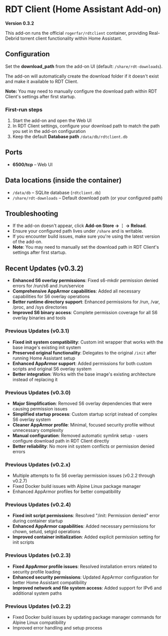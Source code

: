 # RDT Client (Home Assistant Add-on)

**Version 0.3.2**

This add-on runs the official `rogerfar/rdtclient` container, providing Real-Debrid torrent client functionality within Home Assistant.

## Configuration

Set the **download_path** from the add-on UI (default: `/share/rdt-downloads`).

The add-on will automatically create the download folder if it doesn't exist and make it available to RDT Client.

**Note:** You may need to manually configure the download path within RDT Client's settings after first startup.

### First-run steps

1. Start the add-on and open the Web UI
2. In RDT Client settings, configure your download path to match the path you set in the add-on configuration
3. Keep the default **Database path** `/data/db/rdtclient.db`

## Ports
- **6500/tcp** – Web UI

## Data locations (inside the container)
- `/data/db` – SQLite database (`rdtclient.db`)
- `/share/rdt-downloads` – Default download path (or your configured path)

## Troubleshooting
- If the add-on doesn't appear, click **Add-on Store → ⋮ → Reload**.
- Ensure your configured path lives under `/share` and is writable.
- If you encounter build issues, make sure you're using the latest version of the add-on.
- **Note**: You may need to manually set the download path in RDT Client's settings after first startup.

## Recent Updates (v0.3.2)
- **Enhanced S6 overlay permissions**: Fixed s6-mkdir permission denied errors for /run/s6 and /run/service
- **Comprehensive AppArmor capabilities**: Added all necessary capabilities for S6 overlay operations
- **Better runtime directory support**: Enhanced permissions for /run, /var, /proc, and /sys directories
- **Improved S6 binary access**: Complete permission coverage for all S6 overlay binaries and tools

### Previous Updates (v0.3.1)
- **Fixed init system compatibility**: Custom init wrapper that works with the base image's existing init system
- **Preserved original functionality**: Delegates to the original `/init` after running Home Assistant setup
- **Enhanced AppArmor support**: Added permissions for both custom scripts and original S6 overlay system
- **Better integration**: Works with the base image's existing architecture instead of replacing it

### Previous Updates (v0.3.0)
- **Major Simplification**: Removed S6 overlay dependencies that were causing permission issues
- **Simplified startup process**: Custom startup script instead of complex S6 overlay system  
- **Cleaner AppArmor profile**: Minimal, focused security profile without unnecessary complexity
- **Manual configuration**: Removed automatic symlink setup - users configure download path in RDT Client directly
- **Better reliability**: No more init system conflicts or permission denied errors

### Previous Updates (v0.2.x)
- Multiple attempts to fix S6 overlay permission issues (v0.2.2 through v0.2.7)
- Fixed Docker build issues with Alpine Linux package manager
- Enhanced AppArmor profiles for better compatibility

### Previous Updates (v0.2.4)
- **Fixed init script permissions**: Resolved "/init: Permission denied" error during container startup
- **Enhanced AppArmor capabilities**: Added necessary permissions for chown, setuid, setgid operations
- **Improved container initialization**: Added explicit permission setting for init scripts

### Previous Updates (v0.2.3)
- **Fixed AppArmor profile issues**: Resolved installation errors related to security profile loading
- **Enhanced security permissions**: Updated AppArmor configuration for better Home Assistant compatibility
- **Improved network and file system access**: Added support for IPv6 and additional system paths

### Previous Updates (v0.2.2)
- Fixed Docker build issues by updating package manager commands for Alpine Linux compatibility
- Improved error handling and setup process
